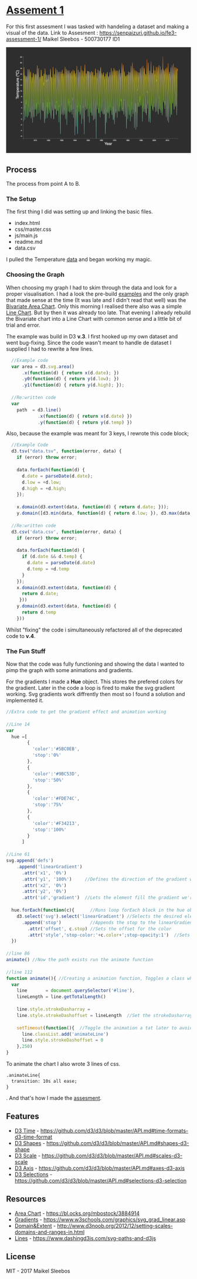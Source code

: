 # [Assement 1](https://senpaizuri.github.io/fe3-assessment-1/)
For this first assesment I was tasked with handeling a dataset and making a visual of the data.
Link to Assesment : https://senpaizuri.github.io/fe3-assessment-1/
Maikel Sleebos - 500730177 ID1

![Preview](preview.png)

## Process
The process from point A to B.
### The Setup
The first thing I did was setting up and linking the basic files.
* index.html
* css/master.css
* js/main.js
* readme.md
* data.csv

I pulled the Temperature [data](https://github.com/cmda-fe3/course-17-18/blob/master/assessment-1/temperature.csv) and began working my magic.

### Choosing the Graph
When choosing my graph I had to skim through the data and look for a proper visualisation.
I had a look the pre-build [examples](https://github.com/d3/d3/wiki/Gallery) and the only graph that made sense at the time (It was late and I didn't read that well) was the [Bivariate Area Chart](https://bl.ocks.org/mbostock/3884914).
Only this morning I realised there also was a simple  [Line Chart](https://bl.ocks.org/mbostock/3883245). But by then it was already too late.
That evening I already rebuild the Bivariate chart into a Line Chart with common sense and a little bit of trial and error.

The example was build in D3 **v.3**. I first hooked up my own dataset and went bug-fixing. Since the code wasn't meant to handle de dataset I supplied I had to rewrite a few lines.

```Javascript
  //Example code
  var area = d3.svg.area()
      .x(function(d) { return x(d.date); })
      .y0(function(d) { return y(d.low); })
      .y1(function(d) { return y(d.high); });

  //Re:written code
  var
    path  = d3.line()
            .x(function(d) { return x(d.date) })
            .y(function(d) { return y(d.temp) })
```

Also, because the example was meant for 3 keys, I rewrote this code block;
```Javascript
  //Example Code
  d3.tsv("data.tsv", function(error, data) {
    if (error) throw error;

    data.forEach(function(d) {
      d.date = parseDate(d.date);
      d.low = +d.low;
      d.high = +d.high;
    });

    x.domain(d3.extent(data, function(d) { return d.date; }));
    y.domain([d3.min(data, function(d) { return d.low; }), d3.max(data, function(d) { return d.high; })]);

  //Re:written code
  d3.csv('data.csv', function(error, data) {
    if (error) throw error;

    data.forEach(function(d) {     
      if (d.date && d.temp) {     
        d.date = parseDate(d.date)  
        d.temp = +d.temp          
      }
    });
    x.domain(d3.extent(data, function(d) {
      return d.date;
     }))
    y.domain(d3.extent(data, function(d) {
      return d.temp
    }))
```
Whilst "fixing" the code i simultaneously refactored all of the deprecated code to **v.4**.

### The Fun Stuff

Now that the code was fully functioning and showing the data I wanted to pimp the graph with some animations and gradients.

For the gradients I made a **Hue** object. This stores the prefered colors for the gradient. Later in the code a loop is fired to make the svg gradient working. Svg gradients work diffrently then most so I found a solution and implemented it. 
```Javascript
//Extra code to get the gradient effect and animation working

//Line 14
var
  hue =[                      
        {
          'color':'#5BC0EB',
          'stop':'0%'
        },
        {
          'color':'#9BC53D',
          'stop':'50%'
        },
        {
          'color':'#FDE74C',
          'stop':'75%'
        },
        {
          'color':'#F34213',
          'stop':'100%'
        }
      ]
      
//Line 61
svg.append('defs')
    .append('linearGradient') 
      .attr('x1', '0%')       
      .attr('y1', '100%')     //Defines the direction of the gradient we're about to make
      .attr('x2', '0%')
      .attr('y2', '0%')
      .attr('id','gradient')  //Lets the element fill the gradient we're about to make

  hue.forEach(function(c){      //Runs loop forEach block in the hue object so that every color is displayed
    d3.select('svg').select('linearGradient') //Selects the desired element
      .append('stop')           //Appends the stop to the linearGradient to get that juicy gradient
        .attr('offset', c.stop) //Sets the offset for the color
        .attr('style','stop-color:'+c.color+';stop-opacity:1')  //Sets the stopcolor and opacity
  })
  
//line 86
animate() //Now the path exists run the animate function
  
//line 112
function animate(){ //Creating a animation function, Toggles a class which starts the animation
  var
    line       = document.querySelector('#line'),
    lineLength = line.getTotalLength()

    line.style.strokeDasharray =
    line.style.strokeDashoffset = lineLength  //Set the strokeDasharray and offset to it's own length to display it 'outofbounds'

    setTimeout(function(){  //Toggle the animation a tat later to avoid loading weirdness
      line.classList.add('animateLine')
      line.style.strokeDashoffset = 0
    },250)
}
```
To animate the chart I also wrote 3 lines of css.
```CSS3
.animateLine{
  transition: 10s all ease;
}
```
.
And that's how I made the [assesment](https://senpaizuri.github.io/fe3-assessment-1/).

## Features
*  [D3 Time](https://github.com/d3/d3/blob/master/API.md#time-formats-d3-time-format)       - https://github.com/d3/d3/blob/master/API.md#time-formats-d3-time-format
*  [D3 Shapes](https://github.com/d3/d3/blob/master/API.md#shapes-d3-shape)     - https://github.com/d3/d3/blob/master/API.md#shapes-d3-shape
*  [D3 Scale](https://github.com/d3/d3/blob/master/API.md#scales-d3-scale)     - https://github.com/d3/d3/blob/master/API.md#scales-d3-scale
*  [D3 Axis](https://github.com/d3/d3/blob/master/API.md#axes-d3-axis)     - https://github.com/d3/d3/blob/master/API.md#axes-d3-axis
*  [D3 Selections](https://github.com/d3/d3/blob/master/API.md#selections-d3-selection)     - https://github.com/d3/d3/blob/master/API.md#selections-d3-selection

## Resources
*  [Area Chart](https://bl.ocks.org/mbostock/3884914)    - https://bl.ocks.org/mbostock/3884914
*  [Gradients](https://www.w3schools.com/graphics/svg_grad_linear.asp)     - https://www.w3schools.com/graphics/svg_grad_linear.asp
*  [Domain&Extent](http://www.d3noob.org/2012/12/setting-scales-domains-and-ranges-in.html) - http://www.d3noob.org/2012/12/setting-scales-domains-and-ranges-in.html
*  [Lines](https://www.dashingd3js.com/svg-paths-and-d3js)  - https://www.dashingd3js.com/svg-paths-and-d3js

## License

MIT - 2017 Maikel Sleebos
